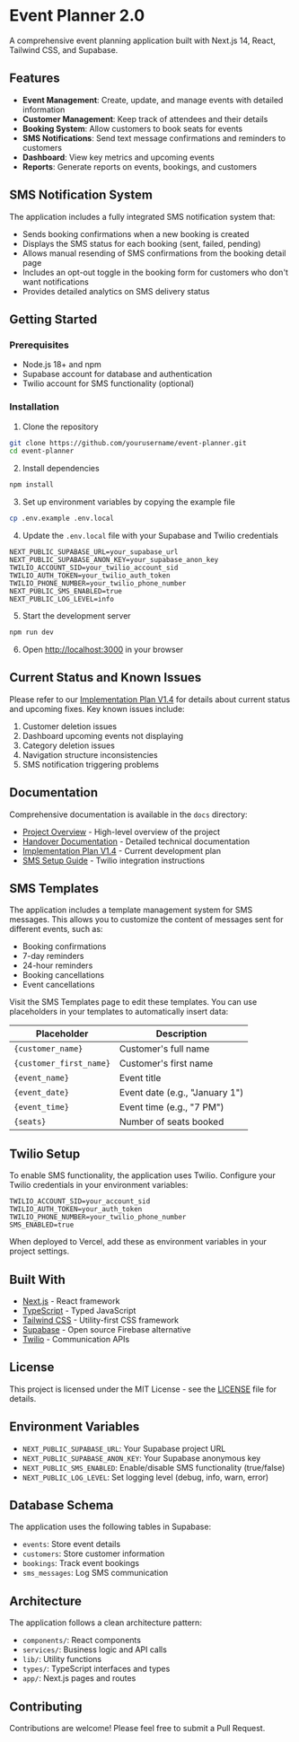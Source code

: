 # Event Planner 2.0

A comprehensive event planning application built with Next.js 14, React, Tailwind CSS, and Supabase.

## Features

- **Event Management**: Create, update, and manage events with detailed information
- **Customer Management**: Keep track of attendees and their details
- **Booking System**: Allow customers to book seats for events
- **SMS Notifications**: Send text message confirmations and reminders to customers
- **Dashboard**: View key metrics and upcoming events
- **Reports**: Generate reports on events, bookings, and customers

## SMS Notification System

The application includes a fully integrated SMS notification system that:

- Sends booking confirmations when a new booking is created
- Displays the SMS status for each booking (sent, failed, pending)
- Allows manual resending of SMS confirmations from the booking detail page
- Includes an opt-out toggle in the booking form for customers who don't want notifications
- Provides detailed analytics on SMS delivery status

## Getting Started

### Prerequisites

- Node.js 18+ and npm
- Supabase account for database and authentication
- Twilio account for SMS functionality (optional)

### Installation

1. Clone the repository
```bash
git clone https://github.com/yourusername/event-planner.git
cd event-planner
```

2. Install dependencies
```bash
npm install
```

3. Set up environment variables by copying the example file
```bash
cp .env.example .env.local
```

4. Update the `.env.local` file with your Supabase and Twilio credentials
```
NEXT_PUBLIC_SUPABASE_URL=your_supabase_url
NEXT_PUBLIC_SUPABASE_ANON_KEY=your_supabase_anon_key
TWILIO_ACCOUNT_SID=your_twilio_account_sid
TWILIO_AUTH_TOKEN=your_twilio_auth_token
TWILIO_PHONE_NUMBER=your_twilio_phone_number
NEXT_PUBLIC_SMS_ENABLED=true
NEXT_PUBLIC_LOG_LEVEL=info
```

5. Start the development server
```bash
npm run dev
```

6. Open [http://localhost:3000](http://localhost:3000) in your browser

## Current Status and Known Issues

Please refer to our [Implementation Plan V1.4](docs/IMPLEMENTATION_PLAN_V1.4.md) for details about current status and upcoming fixes. Key known issues include:

1. Customer deletion issues
2. Dashboard upcoming events not displaying
3. Category deletion issues
4. Navigation structure inconsistencies
5. SMS notification triggering problems

## Documentation

Comprehensive documentation is available in the `docs` directory:

- [Project Overview](docs/PROJECT_OVERVIEW.md) - High-level overview of the project
- [Handover Documentation](docs/HANDOVER.md) - Detailed technical documentation
- [Implementation Plan V1.4](docs/IMPLEMENTATION_PLAN_V1.4.md) - Current development plan
- [SMS Setup Guide](docs/SMS_SETUP.md) - Twilio integration instructions

## SMS Templates

The application includes a template management system for SMS messages. This allows you to customize the content of messages sent for different events, such as:

- Booking confirmations
- 7-day reminders
- 24-hour reminders
- Booking cancellations
- Event cancellations

Visit the SMS Templates page to edit these templates. You can use placeholders in your templates to automatically insert data:

| Placeholder | Description |
|-------------|-------------|
| `{customer_name}` | Customer's full name |
| `{customer_first_name}` | Customer's first name |
| `{event_name}` | Event title |
| `{event_date}` | Event date (e.g., "January 1") |
| `{event_time}` | Event time (e.g., "7 PM") |
| `{seats}` | Number of seats booked |

## Twilio Setup

To enable SMS functionality, the application uses Twilio. Configure your Twilio credentials in your environment variables:

```
TWILIO_ACCOUNT_SID=your_account_sid
TWILIO_AUTH_TOKEN=your_auth_token
TWILIO_PHONE_NUMBER=your_twilio_phone_number
SMS_ENABLED=true
```

When deployed to Vercel, add these as environment variables in your project settings.

## Built With

- [Next.js](https://nextjs.org/) - React framework
- [TypeScript](https://www.typescriptlang.org/) - Typed JavaScript
- [Tailwind CSS](https://tailwindcss.com/) - Utility-first CSS framework
- [Supabase](https://supabase.io/) - Open source Firebase alternative
- [Twilio](https://www.twilio.com/) - Communication APIs

## License

This project is licensed under the MIT License - see the [LICENSE](LICENSE) file for details.

## Environment Variables

- `NEXT_PUBLIC_SUPABASE_URL`: Your Supabase project URL
- `NEXT_PUBLIC_SUPABASE_ANON_KEY`: Your Supabase anonymous key
- `NEXT_PUBLIC_SMS_ENABLED`: Enable/disable SMS functionality (true/false)
- `NEXT_PUBLIC_LOG_LEVEL`: Set logging level (debug, info, warn, error)

## Database Schema

The application uses the following tables in Supabase:

- `events`: Store event details
- `customers`: Store customer information
- `bookings`: Track event bookings
- `sms_messages`: Log SMS communication

## Architecture

The application follows a clean architecture pattern:

- `components/`: React components
- `services/`: Business logic and API calls
- `lib/`: Utility functions
- `types/`: TypeScript interfaces and types
- `app/`: Next.js pages and routes

## Contributing

Contributions are welcome! Please feel free to submit a Pull Request. 
